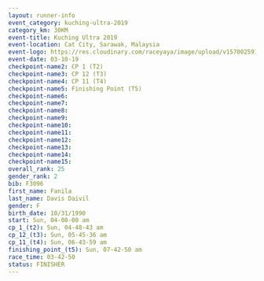 ```yaml
---
layout: runner-info 
event_category: kuching-ultra-2019 
category_km: 30KM 
event-title: Kuching Ultra 2019
event-location: Cat City, Sarawak, Malaysia 
event-logo: https://res.cloudinary.com/raceyaya/image/upload/v1570025915/logo/kuching_ultra_jsvtue.jpg 
event-date: 03-10-19 
checkpoint-name2: CP 1 (T2) 
checkpoint-name3: CP 12 (T3) 
checkpoint-name4: CP 11 (T4) 
checkpoint-name5: Finishing Point (T5) 
checkpoint-name6: 
checkpoint-name7: 
checkpoint-name8: 
checkpoint-name9: 
checkpoint-name10: 
checkpoint-name11:  
checkpoint-name12: 
checkpoint-name13: 
checkpoint-name14: 
checkpoint-name15: 
overall_rank: 25
gender_rank: 2
bib: F3096
first_name: Fanila
last_name: Davis Daivil
gender: F
birth_date: 10/31/1990
start: Sun, 04-00-00 am
cp_1_(t2): Sun, 04-48-43 am
cp_12_(t3): Sun, 05-45-36 am
cp_11_(t4): Sun, 06-43-59 am
finishing_point_(t5): Sun, 07-42-50 am
race_time: 03-42-50
status: FINISHER
---
```

